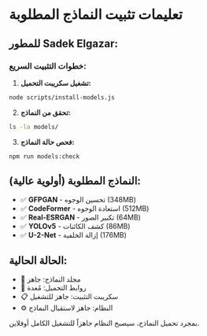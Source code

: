# تعليمات تثبيت النماذج المطلوبة

## للمطور Sadek Elgazar:

### خطوات التثبيت السريع:

1. **تشغيل سكريبت التحميل:**
```bash
node scripts/install-models.js
```

2. **تحقق من النماذج:**
```bash
ls -la models/
```

3. **فحص حالة النماذج:**
```bash
npm run models:check
```

## النماذج المطلوبة (أولوية عالية):

- ✅ **GFPGAN** - تحسين الوجوه (348MB)
- ✅ **CodeFormer** - استعادة الوجوه (512MB) 
- ✅ **Real-ESRGAN** - تكبير الصور (64MB)
- ✅ **YOLOv5** - كشف الكائنات (86MB)
- ✅ **U-2-Net** - إزالة الخلفية (176MB)

## الحالة الحالية:
- 📁 مجلد النماذج: جاهز
- 🔗 روابط التحميل: مُعدة
- 📋 سكريبت التثبيت: جاهز للتشغيل
- ⚙️ النظام: جاهز لاستقبال النماذج

بمجرد تحميل النماذج، سيصبح النظام جاهزاً للتشغيل الكامل أوفلاين.